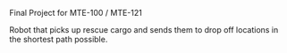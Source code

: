 Final Project for MTE-100 / MTE-121

Robot that picks up rescue cargo and sends them to drop off locations in the shortest path possible.
